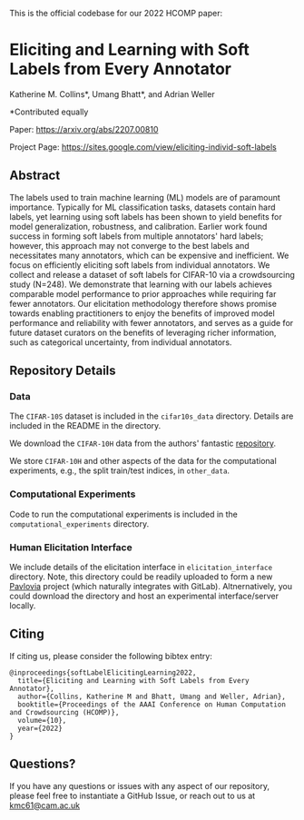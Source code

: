 This is the official codebase for our 2022 HCOMP paper:

# Eliciting and Learning with Soft Labels from Every Annotator

Katherine M. Collins*, Umang Bhatt*, and Adrian Weller

*Contributed equally

Paper: https://arxiv.org/abs/2207.00810

Project Page: https://sites.google.com/view/eliciting-individ-soft-labels

## Abstract

The labels used to train machine learning (ML) models are of paramount importance. Typically for ML classification tasks, datasets contain hard labels, yet learning using soft labels has been shown to yield benefits for model generalization, robustness, and calibration. Earlier work found success in forming soft labels from multiple annotators' hard labels; however, this approach may not converge to the best labels and necessitates many annotators, which can be expensive and inefficient. We focus on efficiently eliciting soft labels from individual annotators. We collect and release a dataset of soft labels for CIFAR-10 via a crowdsourcing study (N=248). We demonstrate that learning with our labels achieves comparable model performance to prior approaches while requiring far fewer annotators. Our elicitation methodology therefore shows promise towards enabling practitioners to enjoy the benefits of improved model performance and reliability with fewer annotators, and serves as a guide for future dataset curators on the benefits of leveraging richer information, such as categorical uncertainty, from individual annotators.

## Repository Details

### Data

The `CIFAR-10S` dataset is included in the `cifar10s_data` directory. Details are included in the README in the directory.

We download the `CIFAR-10H` data from the authors' fantastic [repository](https://github.com/jcpeterson/cifar-10h).

We store `CIFAR-10H` and other aspects of the data for the computational experiments, e.g., the split train/test indices, in `other_data`.

### Computational Experiments

Code to run the computational experiments is included in the `computational_experiments` directory.

### Human Elicitation Interface

We include details of the elicitation interface in `elicitation_interface` directory. Note, this directory could be readily uploaded to form a new [Pavlovia](https://pavlovia.org/) project (which naturally integrates with GitLab). Altnernatively, you could download the directory and host an experimental interface/server locally.

## Citing

If citing us, please consider the following bibtex entry:

```
@inproceedings{softLabelElicitingLearning2022,
  title={Eliciting and Learning with Soft Labels from Every Annotator},
  author={Collins, Katherine M and Bhatt, Umang and Weller, Adrian},
  booktitle={Proceedings of the AAAI Conference on Human Computation and Crowdsourcing (HCOMP)},
  volume={10},
  year={2022}
}
```


## Questions?

If you have any questions or issues with any aspect of our repository, please feel free to instantiate a GitHub Issue, or reach out to us at kmc61@cam.ac.uk

